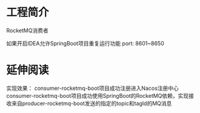 # 工程简介
RocketMQ消费者

如果开启IDEA允许SpringBoot项目重复运行功能
port:
8601~8650
# 延伸阅读
实现效果：
consumer-rocketmq-boot项目成功注册进入Nacos注册中心
consumer-rocketmq-boot项目成功使用SpringBoot的RocketMQ依赖，实现接收来自producer-rocketmq-boot发送的指定的topic和tagId的MQ消息